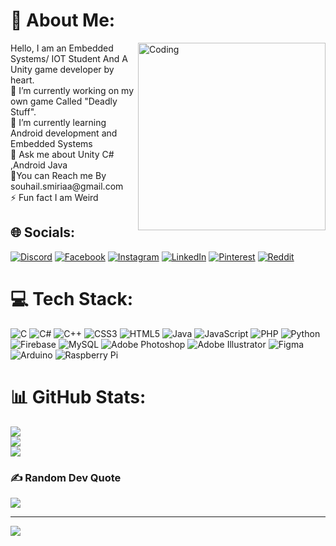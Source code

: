 # 💫 About Me:
<img align="right" alt="Coding" width="300" src="https://encrypted-tbn0.gstatic.com/images?q=tbn:ANd9GcRZU_9PRtBLegUYGoN5I7p_pODEdZjoNjgpNg&s">
Hello, I am an Embedded Systems/ IOT Student And A Unity game developer by heart.<br>🔭 I’m currently working on my own game Called "Deadly Stuff".<br>🌱 I’m currently learning Android development and Embedded Systems<br>💬 Ask me about Unity C# ,Android Java<br>💬You can Reach me By souhail.smiriaa@gmail.com<br>⚡ Fun fact I am Weird

## 🌐 Socials:
[![Discord](https://img.shields.io/badge/Discord-%237289DA.svg?logo=discord&logoColor=white)](https://discord.gg/Aspegic#4208) [![Facebook](https://img.shields.io/badge/Facebook-%231877F2.svg?logo=Facebook&logoColor=white)](https://facebook.com/souhail.smiri.3) [![Instagram](https://img.shields.io/badge/Instagram-%23E4405F.svg?logo=Instagram&logoColor=white)](https://instagram.com/glyphybois) [![LinkedIn](https://img.shields.io/badge/LinkedIn-%230077B5.svg?logo=linkedin&logoColor=white)](https://linkedin.com/in/sousmiri) [![Pinterest](https://img.shields.io/badge/Pinterest-%23E60023.svg?logo=Pinterest&logoColor=white)](https://pinterest.com/NotAspegic) [![Reddit](https://img.shields.io/badge/Reddit-%23FF4500.svg?logo=Reddit&logoColor=white)](https://reddit.com/user/Not_Aspegic) 

# 💻 Tech Stack:
![C](https://img.shields.io/badge/c-%2300599C.svg?style=for-the-badge&logo=c&logoColor=white) ![C#](https://img.shields.io/badge/c%23-%23239120.svg?style=for-the-badge&logo=c-sharp&logoColor=white) ![C++](https://img.shields.io/badge/c++-%2300599C.svg?style=for-the-badge&logo=c%2B%2B&logoColor=white) ![CSS3](https://img.shields.io/badge/css3-%231572B6.svg?style=for-the-badge&logo=css3&logoColor=white) ![HTML5](https://img.shields.io/badge/html5-%23E34F26.svg?style=for-the-badge&logo=html5&logoColor=white) ![Java](https://img.shields.io/badge/java-%23ED8B00.svg?style=for-the-badge&logo=java&logoColor=white) ![JavaScript](https://img.shields.io/badge/javascript-%23323330.svg?style=for-the-badge&logo=javascript&logoColor=%23F7DF1E) ![PHP](https://img.shields.io/badge/php-%23777BB4.svg?style=for-the-badge&logo=php&logoColor=white) ![Python](https://img.shields.io/badge/python-3670A0?style=for-the-badge&logo=python&logoColor=ffdd54) ![Firebase](https://img.shields.io/badge/firebase-%23039BE5.svg?style=for-the-badge&logo=firebase) ![MySQL](https://img.shields.io/badge/mysql-%2300f.svg?style=for-the-badge&logo=mysql&logoColor=white) ![Adobe Photoshop](https://img.shields.io/badge/adobephotoshop-%2331A8FF.svg?style=for-the-badge&logo=adobephotoshop&logoColor=white) ![Adobe Illustrator](https://img.shields.io/badge/adobeillustrator-%23FF9A00.svg?style=for-the-badge&logo=adobeillustrator&logoColor=white) 	![Figma](https://img.shields.io/badge/figma-%23F24E1E.svg?style=for-the-badge&logo=figma&logoColor=white) ![Arduino](https://img.shields.io/badge/-Arduino-00979D?style=for-the-badge&logo=Arduino&logoColor=white) ![Raspberry Pi](https://img.shields.io/badge/-RaspberryPi-C51A4A?style=for-the-badge&logo=Raspberry-Pi)
# 📊 GitHub Stats:
![](https://github-readme-stats.vercel.app/api?username=NotGAspegic&theme=dark&hide_border=false&include_all_commits=false&count_private=false)<br/>
![](https://github-readme-streak-stats.herokuapp.com/?user=NotGAspegic&theme=dark&hide_border=false)<br/>
![](https://github-readme-stats.vercel.app/api/top-langs/?username=NotGAspegic&theme=dark&hide_border=false&include_all_commits=false&count_private=false&layout=compact)

### ✍️ Random Dev Quote
![](https://quotes-github-readme.vercel.app/api?type=horizontal&theme=dark)

---
[![](https://visitcount.itsvg.in/api?id=NotGAspegic&icon=5&color=1)](https://visitcount.itsvg.in)

<!-- Proudly created with GPRM ( https://gprm.itsvg.in ) -->
